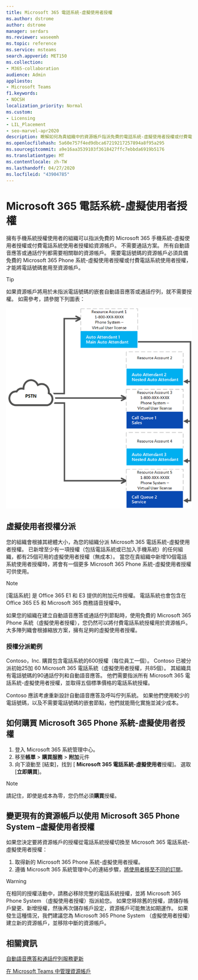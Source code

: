 ```yaml
---
title: Microsoft 365 電話系統-虛擬使用者授權
ms.author: dstrome
author: dstrome
manager: serdars
ms.reviewer: waseemh
ms.topic: reference
ms.service: msteams
search.appverid: MET150
ms.collection:
- M365-collaboration
audience: Admin
appliesto:
- Microsoft Teams
f1.keywords:
- NOCSH
localization_priority: Normal
ms.custom:
- Licensing
- LIL_Placement
- seo-marvel-apr2020
description: 瞭解如何為貴組織中的資源帳戶指派免費的電話系統-虛擬使用者授權或付費電話系統使用者授權。
ms.openlocfilehash: 5a60e757f4ed9dbca67219217257894a8f95a295
ms.sourcegitcommit: a9e16aa3539103f3618427ffc7ebbda6919b5176
ms.translationtype: MT
ms.contentlocale: zh-TW
ms.lasthandoff: 04/27/2020
ms.locfileid: "43904785"
---
```

# <a name="microsoft-365-phone-system--virtual-user-license"></a>Microsoft 365 電話系統-虛擬使用者授權 

擁有手機系統授權使用者的組織可以指派免費的 Microsoft 365 手機系統-虛擬使用者授權或付費電話系統使用者授權給資源帳戶。 不需要通話方案。 所有自動語音應答或通話佇列都需要相關聯的資源帳戶。 需要電話號碼的資源帳戶必須具備免費的 Microsoft 365 Phone 系統-虛擬使用者授權或付費電話系統使用者授權，才能將電話號碼套用至資源帳戶。

> [!TIP]
> 如果資源帳戶將用於未指派電話號碼的嵌套自動語音應答或通話佇列，就不需要授權。 如需參考，請參閱下列圖表： 

![虛擬使用者授權](../media/resource-account.png)

## <a name="virtual-user-license-allocation"></a>虛擬使用者授權分派

您的組織會根據其總體大小，為您的組織分派 Microsoft 365 電話系統-虛擬使用者授權。 已新增至少有一項授權（包括電話系統或已加入手機系統）的任何組織，都有25個可用的虛擬使用者授權（無成本）。 當您在貴組織中新增10個電話系統使用者授權時，將會有一個更多 Microsoft 365 Phone 系統-虛擬使用者授權可供使用。

> [!NOTE]
> [電話系統] 是 Office 365 E1 和 E3 提供的附加元件授權。 電話系統也會包含在 Office 365 E5 和 Microsoft 365 商務語音授權中。

如果您的組織在建立自動語音應答或通話佇列節點時，使用免費的 Microsoft 365 Phone 系統（虛擬使用者授權），您仍然可以將付費電話系統授權用於資源帳戶。 大多陣列織會根據縮放方案，擁有足夠的虛擬使用者授權。 

### <a name="license-allocation-example"></a>授權分派範例

Contoso，Inc. 購買包含電話系統的600授權（每位員工一個）。 Contoso 已被分派初始25加 60 Microsoft 365 電話系統（虛擬使用者授權，共85個）。 其組織具有電話號碼的90通話佇列和自動語音應答。 他們需要指派所有 Microsoft 365 電話系統-虛擬使用者授權，並取得五個標準價格的電話系統授權。 

Contoso 應該考慮重新設計自動語音應答及呼叫佇列系統。 如果他們使用較少的電話號碼，以及不需要電話號碼的嵌套節點，他們就能簡化實施並減少成本。 

## <a name="how-to-buy-microsoft-365-phone-system--virtual-user-licenses"></a>如何購買 Microsoft 365 Phone 系統-虛擬使用者授權 

1. 登入 Microsoft 365 系統管理中心。
2. 移至**帳單** > **購買服務** > **附加**元件
3. 向下滾動至 [結束]，找到 [ **Microsoft 365 電話系統-虛擬使用者**授權]。 選取 [**立即購買**]。

> [!NOTE]
> 請記住，即使是成本為零，您仍然必須**購買**授權。 

## <a name="change-an-existing-resource-account-to-use-a-microsoft-365-phone-system--virtual-user-license"></a>變更現有的資源帳戶以使用 Microsoft 365 Phone System –虛擬使用者授權

如果您決定要將資源帳戶的授權從電話系統授權切換至 Microsoft 365 電話系統-虛擬使用者授權： 

1. 取得新的 Microsoft 365 Phone 系統-虛擬使用者授權。 
2. 遵循 Microsoft 365 系統管理中心的連結步驟，[將使用者移至不同的訂閱](https://docs.microsoft.com/office365/admin/subscriptions-and-billing/assign-licenses-to-users?redirectSourcePath=%252farticle%252f997596b5-4173-4627-b915-36abac6786dc&view=o365-worldwide#move-users-to-a-different-subscription)。 

> [!WARNING]
> 在相同的授權活動中，請務必移除完整的電話系統授權，並將 Microsoft 365 Phone System （虛擬使用者授權）指派給您。 如果您移除舊的授權，請儲存帳戶變更、新增授權，然後再次儲存帳戶設定，資源帳戶可能無法如期運作。 如果發生這種情況，我們建議您為 Microsoft 365 Phone System （虛擬使用者授權）建立新的資源帳戶，並移除中斷的資源帳戶。 

## <a name="related-information"></a>相關資訊

[自動語音應答和通話佇列服務更新](https://techcommunity.microsoft.com/t5/Microsoft-Teams-Blog/Auto-Attendant-and-Call-Queues-Service-Update/ba-p/564521)

[在 Microsoft Teams 中管理資源帳戶](../manage-resource-accounts.md)
